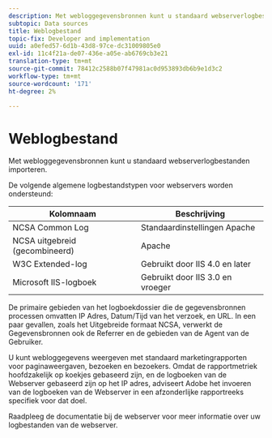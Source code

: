 ```yaml
---
description: Met webloggegevensbronnen kunt u standaard webserverlogbestanden importeren.
subtopic: Data sources
title: Weblogbestand
topic-fix: Developer and implementation
uuid: a0efed57-6d1b-43d8-97ce-dc31009805e0
exl-id: 11c4f21a-de07-436e-a05e-ab6769cb3e21
translation-type: tm+mt
source-git-commit: 78412c2588b07f47981ac0d953893db6b9e1d3c2
workflow-type: tm+mt
source-wordcount: '171'
ht-degree: 2%

---
```


# Weblogbestand

Met webloggegevensbronnen kunt u standaard webserverlogbestanden importeren.

De volgende algemene logbestandstypen voor webservers worden ondersteund:

| Kolomnaam | Beschrijving |
|--- |--- |
| NCSA Common Log | Standaardinstellingen Apache |
| NCSA uitgebreid (gecombineerd) | Apache |
| W3C Extended-log | Gebruikt door IIS 4.0 en later |
| Microsoft IIS-logboek | Gebruikt door IIS 3.0 en vroeger |

De primaire gebieden van het logboekdossier die de gegevensbronnen processen omvatten IP Adres, Datum/Tijd van het verzoek, en URL. In een paar gevallen, zoals het Uitgebreide formaat NCSA, verwerkt de Gegevensbronnen ook de Referrer en de gebieden van de Agent van de Gebruiker.

U kunt webloggegevens weergeven met standaard marketingrapporten voor paginaweergaven, bezoeken en bezoekers. Omdat de rapportmetriek hoofdzakelijk op koekjes gebaseerd zijn, en de logboeken van de Webserver gebaseerd zijn op het IP adres, adviseert Adobe het invoeren van de logboeken van de Webserver in een afzonderlijke rapportreeks specifiek voor dat doel.

Raadpleeg de documentatie bij de webserver voor meer informatie over uw logbestanden van de webserver.
